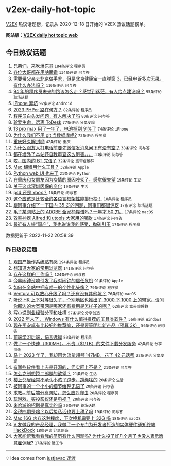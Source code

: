 # v2ex-daily-hot-topic

[V2EX](https://www.v2ex.com/) 热议话题榜，记录从 2020-12-18 日开始的 V2EX 热议话题榜单。

**网站版：[V2EX daily hot topic web](https://boojack.github.io/v2ex-daily-hot-topic-web/)**

## 今日热议话题

<!-- TODAY BEGIN -->

1. [兄弟们，来吹爆东哥](https://www.v2ex.com/t/897106) `184条评论` `程序员`
1. [各位大哥都在用啥面霜](https://www.v2ex.com/t/897009) `134条评论` `问与答`
1. [需要带父亲去北京做手术，但是北京健康宝一直弹窗 3，已经申诉多次无果。有什么办法吗？](https://www.v2ex.com/t/896998) `110条评论` `问与答`
1. [94 年的程序员未来的路该怎么走？感觉到迷茫，有人给点建议吗？](https://www.v2ex.com/t/897015) `95条评论` `职场话题`
1. [iPhone 弃坑](https://www.v2ex.com/t/897024) `92条评论` `Android`
1. [2023 PHPer 路在何方？](https://www.v2ex.com/t/897074) `82条评论` `程序员`
1. [程序员白头发问题，有人解决了吗](https://www.v2ex.com/t/897005) `80条评论` `问与答`
1. [珍爱生命，远离 ToDesk](https://www.v2ex.com/t/897040) `77条评论` `分享发现`
1. [13 pro max 用了一年了，电池掉到 91%了](https://www.v2ex.com/t/896984) `74条评论` `iPhone`
1. [为什么我们不用 git 当数据库呢?](https://www.v2ex.com/t/897127) `72条评论` `程序员`
1. [重庆好久解封哟](https://www.v2ex.com/t/896972) `42条评论` `重庆`
1. [为什么跟友人打电话前要先微信发消息问下有没有空？](https://www.v2ex.com/t/897204) `38条评论` `问与答`
1. [都在墙外了本站还自我审查这么厉害。。。](https://www.v2ex.com/t/897039) `33条评论` `问与答`
1. [哎，国内的 BT 完蛋了](https://www.v2ex.com/t/897168) `32条评论` `宽带症候群`
1. [Mac 翻墙用什么工具？](https://www.v2ex.com/t/897078) `32条评论` `Apple`
1. [Python web UI 也来了](https://www.v2ex.com/t/897007) `21条评论` `Python`
1. [在重庆和女朋友因为疫情的原因吵架了，感觉很失望](https://www.v2ex.com/t/897208) `19条评论` `生活`
1. [关于这此深圳医保的变化](https://www.v2ex.com/t/897134) `19条评论` `生活`
1. [ps4 还是 xbox？](https://www.v2ex.com/t/896997) `18条评论` `问与答`
1. [这个应该是比较全的各语言框架性能排行榜！](https://www.v2ex.com/t/896978) `18条评论` `程序员`
1. [跟同事介绍了一下国内 35 岁的问题，同事们都很惊讶](https://www.v2ex.com/t/897164) `17条评论` `职场话题`
1. [毛子某网站上的 ADOBE 全家桶靠谱吗？一年才 50 刀。](https://www.v2ex.com/t/897149) `17条评论` `macOS`
1. [效率神器 Alfred 和 utools 大家用的哪款](https://www.v2ex.com/t/897145) `17条评论` `问与答`
1. [最近有人提“国产”，我也说说我的感受，抛砖引玉](https://www.v2ex.com/t/897090) `17条评论` `程序员`

数据更新于 2022-11-22 20:58:39

<!-- TODAY END -->

### 昨日热议话题

<!-- YESTERDAY BEGIN -->

1. [观国产操作系统贴有感](https://www.v2ex.com/t/896716) `194条评论` `程序员`
1. [想知道大家的常用浏览器](https://www.v2ex.com/t/896743) `141条评论` `问与答`
1. [存在这样的工作吗？](https://www.v2ex.com/t/896711) `124条评论` `问与答`
1. [今早闹钟没响引发了我对闹钟的信任危机](https://www.v2ex.com/t/896693) `91条评论` `Apple`
1. [如何在全站中拥有唯一的个性化头像？](https://www.v2ex.com/t/896721) `79条评论` `程序员`
1. [Ventura 可以放心升级了吗？还有没有其他坑？](https://www.v2ex.com/t/896687) `76条评论` `macOS`
1. [听说 HK 上下对等很久了，个别地区也推出了 3000 下 1000 上的带宽，请问你那边的大宽带网是哪家还有费用是怎样子的呢？](https://www.v2ex.com/t/896733) `62条评论` `宽带症候群`
1. [写小说副业经验分享和吐槽](https://www.v2ex.com/t/896811) `57条评论` `分享创造`
1. [2022 年末了， Windows 有什么值得推荐的工具类软件？](https://www.v2ex.com/t/896808) `56条评论` `Windows`
1. [现在买安卓有比较好的推荐嘛，还是要等明年新产品（预算 3k）](https://www.v2ex.com/t/896722) `56条评论` `问与答`
1. [前端学习后端，语言选择](https://www.v2ex.com/t/896745) `50条评论` `程序员`
1. [做了一个快速（300M+）、不贵（$1/TB）的文件下载分发服务](https://www.v2ex.com/t/896688) `42条评论` `分享创造`
1. [马上 2023 年了，我却因为流量超额 147MB，花了 42 元话费](https://www.v2ex.com/t/896884) `22条评论` `分享发现`
1. [有哪些软件看上去是开源的，但实际上不是？](https://www.v2ex.com/t/896928) `21条评论` `问与答`
1. [怎么克制想跷二郎腿的欲望？](https://www.v2ex.com/t/896784) `21条评论` `生活`
1. [楼上邻居经常不承认小孩子跑步，跳绳啥的](https://www.v2ex.com/t/896926) `20条评论` `生活`
1. [被同事的一个小小的细节给整无语了](https://www.v2ex.com/t/896873) `20条评论` `问与答`
1. [求教~ 前后端分离网站，怎么应对爬虫](https://www.v2ex.com/t/896776) `20条评论` `程序员`
1. [玩游戏，买投影仪还是电视？](https://www.v2ex.com/t/896774) `20条评论` `问与答`
1. [米哈游的招聘是真实的吗](https://www.v2ex.com/t/896726) `20条评论` `职场话题`
1. [金税四期是啥？以后接私活也要上税了吗](https://www.v2ex.com/t/896826) `19条评论` `问与答`
1. [Mac 16G 内存这种程度，下次换机需要上 32G 吗](https://www.v2ex.com/t/896831) `18条评论` `macOS`
1. [V 友做我的产品经理，我做了一个专门为开发者打造的实体硬件通知终端 HackDock](https://www.v2ex.com/t/896690) `18条评论` `分享创造`
1. [大家能帮我看看我的简历有什么问题吗? 为什么投了好几个月了也没人表示愿意雇佣我?](https://www.v2ex.com/t/896911) `17条评论` `酷工作`

<!-- YESTERDAY END -->

---

💡 Idea comes from [justjavac 迷渡](https://github.com/justjavac/)
